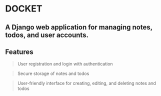 # DOCKET 
## A Django web application for managing notes, todos, and user accounts.

## Features

> User registration and login with authentication

> Secure storage of notes and todos

> User-friendly interface for creating, editing, and deleting notes and todos
